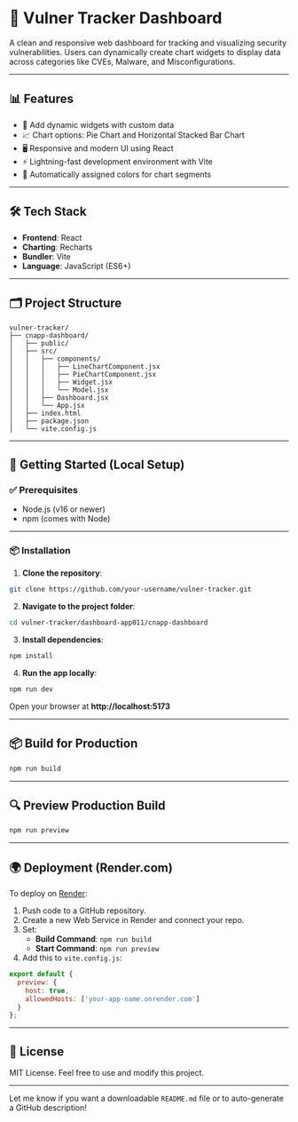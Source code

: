 # 🔐 Vulner Tracker Dashboard

A clean and responsive web dashboard for tracking and visualizing security vulnerabilities. Users can dynamically create chart widgets to display data across categories like CVEs, Malware, and Misconfigurations.

---

## 📊 Features

- 📌 Add dynamic widgets with custom data
- 📈 Chart options: Pie Chart and Horizontal Stacked Bar Chart
- 🖥️ Responsive and modern UI using React
- ⚡ Lightning-fast development environment with Vite
- 🎨 Automatically assigned colors for chart segments

---

## 🛠️ Tech Stack

- **Frontend**: React
- **Charting**: Recharts
- **Bundler**: Vite
- **Language**: JavaScript (ES6+)

---

## 🗂️ Project Structure

```
vulner-tracker/
├── cnapp-dashboard/
│   ├── public/
│   ├── src/
│   │   ├── components/
│   │   │   ├── LineChartComponent.jsx
│   │   │   ├── PieChartComponent.jsx
│   │   │   ├── Widget.jsx
│   │   │   └── Model.jsx
│   │   ├── Dashboard.jsx
│   │   └── App.jsx
│   ├── index.html
│   ├── package.json
│   └── vite.config.js
```

---

## 🚀 Getting Started (Local Setup)

### ✅ Prerequisites

- Node.js (v16 or newer)
- npm (comes with Node)

---

### 📦 Installation

1. **Clone the repository**:

```bash
git clone https://github.com/your-username/vulner-tracker.git
```

2. **Navigate to the project folder**:

```bash
cd vulner-tracker/dashboard-app011/cnapp-dashboard
```

3. **Install dependencies**:

```bash
npm install
```

4. **Run the app locally**:

```bash
npm run dev
```

Open your browser at **http://localhost:5173**

---

## 📦 Build for Production

```bash
npm run build
```

---

## 🔍 Preview Production Build

```bash
npm run preview
```

---

## 🌍 Deployment (Render.com)

To deploy on [Render](https://render.com):

1. Push code to a GitHub repository.
2. Create a new Web Service in Render and connect your repo.
3. Set:
   - **Build Command**: `npm run build`
   - **Start Command**: `npm run preview`
4. Add this to `vite.config.js`:

```js
export default {
  preview: {
    host: true,
    allowedHosts: ['your-app-name.onrender.com']
  }
};
```

---

## 📄 License

MIT License. Feel free to use and modify this project.

---

Let me know if you want a downloadable `README.md` file or to auto-generate a GitHub description!
